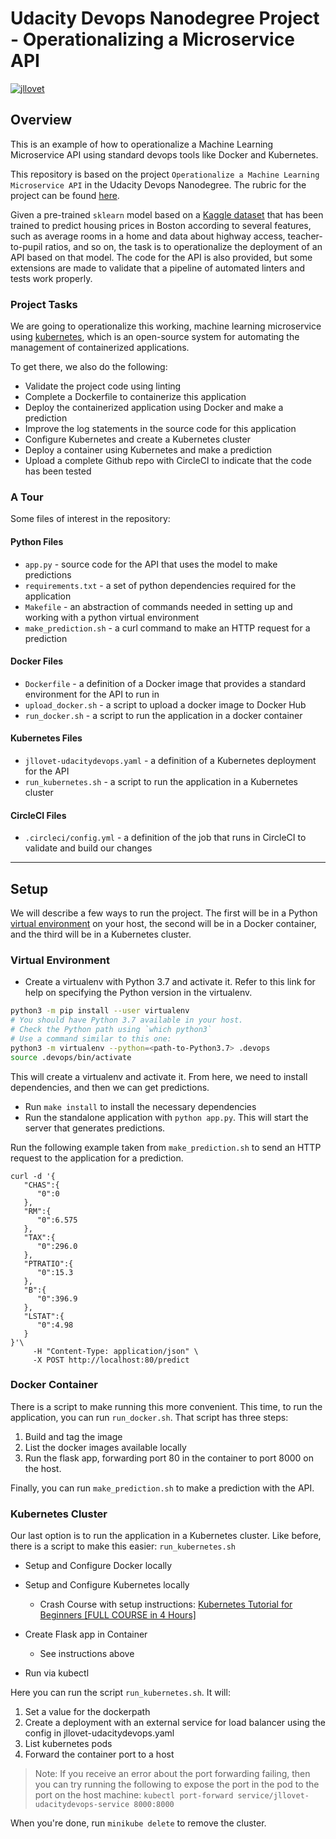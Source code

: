 # Udacity Devops Nanodegree Project - Operationalizing a Microservice API
[![jllovet](https://circleci.com/gh/jllovet/udacity-operationalizing-a-microservice-api.svg?style=svg)](https://app.circleci.com/pipelines/github/jllovet/udacity-operationalizing-a-microservice-api)

## Overview

This is an example of how to operationalize a Machine Learning Microservice API using standard devops tools like Docker and Kubernetes.

This repository is based on the project `Operationalize a Machine Learning Microservice API` in the Udacity Devops Nanodegree. The rubric for the project can be found [here](https://review.udacity.com/#!/rubrics/2576/view).

Given a pre-trained `sklearn` model based on a [Kaggle dataset](https://www.kaggle.com/c/boston-housing) that has been trained to predict housing prices in Boston according to several features, such as average rooms in a home and data about highway access, teacher-to-pupil ratios, and so on, the task is to operationalize the deployment of an API based on that model. The code for the API is also provided, but some extensions are made to validate that a pipeline of automated linters and tests work properly.

### Project Tasks

We are going to operationalize this working, machine learning microservice using [kubernetes](https://kubernetes.io/), which is an open-source system for automating the management of containerized applications.

To get there, we also do the following:

* Validate the project code using linting
* Complete a Dockerfile to containerize this application
* Deploy the containerized application using Docker and make a prediction
* Improve the log statements in the source code for this application
* Configure Kubernetes and create a Kubernetes cluster
* Deploy a container using Kubernetes and make a prediction
* Upload a complete Github repo with CircleCI to indicate that the code has been tested

### A Tour

Some files of interest in the repository:

#### Python Files

* `app.py` - source code for the API that uses the model to make predictions
* `requirements.txt` - a set of python dependencies required for the application
* `Makefile` - an abstraction of commands needed in setting up and working with a python virtual environment
* `make_prediction.sh` - a curl command to make an HTTP request for a prediction

#### Docker Files

* `Dockerfile` - a definition of a Docker image that provides a standard environment for the API to run in
* `upload_docker.sh` - a script to upload a docker image to Docker Hub
* `run_docker.sh` - a script to run the application in a docker container

#### Kubernetes Files

* `jllovet-udacitydevops.yaml` - a definition of a Kubernetes deployment for the API
* `run_kubernetes.sh` - a script to run the application in a Kubernetes cluster

#### CircleCI Files

* `.circleci/config.yml` - a definition of the job that runs in CircleCI to validate and build our changes

---

## Setup

We will describe a few ways to run the project. The first will be in a Python [virtual environment](https://docs.python.org/3/library/venv.html) on your host, the second will be in a Docker container, and the third will be in a Kubernetes cluster.

### Virtual Environment
* Create a virtualenv with Python 3.7 and activate it. Refer to this link for help on specifying the Python version in the virtualenv. 
```bash
python3 -m pip install --user virtualenv
# You should have Python 3.7 available in your host. 
# Check the Python path using `which python3`
# Use a command similar to this one:
python3 -m virtualenv --python=<path-to-Python3.7> .devops
source .devops/bin/activate
```

This will create a virtualenv and activate it. From here, we need to install dependencies, and then we can get predictions.

* Run `make install` to install the necessary dependencies
* Run the standalone application with  `python app.py`. This will start the server that generates predictions.

Run the following example taken from `make_prediction.sh` to send an HTTP request to the application for a prediction.

```shell
curl -d '{  
   "CHAS":{  
      "0":0
   },
   "RM":{  
      "0":6.575
   },
   "TAX":{  
      "0":296.0
   },
   "PTRATIO":{  
      "0":15.3
   },
   "B":{  
      "0":396.9
   },
   "LSTAT":{  
      "0":4.98
   }
}'\
     -H "Content-Type: application/json" \
     -X POST http://localhost:80/predict

```

### Docker Container

There is a script to make running this more convenient. This time, to run the application, you can run `run_docker.sh`. That script has three steps:

1. Build and tag the image
2. List the docker images available locally
3. Run the flask app, forwarding port 80 in the container to port 8000 on the host.

Finally, you can run `make_prediction.sh` to make a prediction with the API.

### Kubernetes Cluster

Our last option is to run the application in a Kubernetes cluster. Like before, there is a script to make this easier:  `run_kubernetes.sh`

* Setup and Configure Docker locally

* Setup and Configure Kubernetes locally

  * Crash Course with setup instructions: [Kubernetes Tutorial for Beginners [FULL COURSE in 4 Hours]
](https://www.youtube.com/watch?v=X48VuDVv0do)

* Create Flask app in Container
  
  * See instructions above

* Run via kubectl

Here you can run the script `run_kubernetes.sh`. It will:

1. Set a value for the dockerpath
2. Create a deployment with an external service for load balancer using the config in jllovet-udacitydevops.yaml
3. List kubernetes pods
4. Forward the container port to a host

> Note:
> If you receive an error about the port forwarding failing, then you can try running the following to expose the port in the pod to the port on the host machine:
> `kubectl port-forward service/jllovet-udacitydevops-service 8000:8000`

When you're done, run `minikube delete` to remove the cluster.